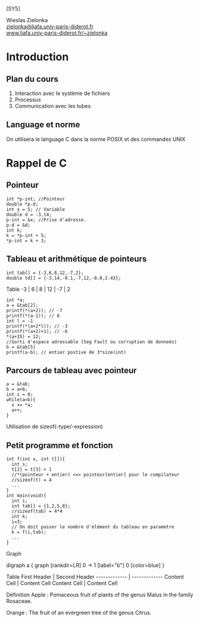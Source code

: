 [SY5]


Wieslas Zielonka<br>
zielonka@liafa.univ-paris-diderot.fr<br>
www.liafa.univ-paris-diderot.fr/~zielonka





# Introduction
## Plan du cours
1. Interaction avec le système de fichiers
1. Processus
1. Communication avec les tubes

## Language et norme
On utilisera le language C dans la norme POSIX et des commandes UNIX

# Rappel de C
## Pointeur
```
int *p-int; //Pointeur
double *p-d;
int x = 5; // Variable
double d = -3,14;
p-int = &x; //Prise d'adresse.
p-d = &d;
int k;
k = *p-int + 5;
*p-int = k + 3;
```
## Tableau et arithmétique de pointeurs
```
int tab[] = {-3,6,8,12,-7,2};
double td[] = {-3,14,-0.1,-7,12,-8.0,2.43};
```
Table
-3  | 6 | 8 | 12 | -7 | 2  

```
int *a;
a = &tab[2];
printf(*(a+2)); // -7
printf(*(a-1)); // 6
int l = -1
printf(*(a+2*l)); // -3
printf(*(a+2)+1); // -6
*(a+15) = 12;
//Sorti d'espace adressable (Seg Fault ou corruption de donneés)
b = &tab[5]
printf(a-b); // entier postive de 3*size(int)
```
## Parcours de tableau avec pointeur
```
a = &tab;
b = a+6;
int s = 0;
while(a<b){
  s += *a;
  a++;
}
```
Utilisation de sizeof(-type/-expression)

## Petit programme et fonction
```
int f(int x, int t[]){
  int s;
  t[2] = t[3] + 1
  //*(pointeur + entier) <=> pointeur[entier] pour le compilateur
  //sizeof(t) = 4
  ...
}
int main(void){
  int i;
  int tab[] = {1,2,5,8};
  //sizeof(tab) = 4*4
  int k;
  i=3;
  // On doit passer le nombre d'élément du tableau en parametre
  k = f(i,tab);
  ...
}
```


Graph

<dot>
digraph a {
    graph [rankdir=LR]
    0 -> 1 [label="b"]
    0 [color=blue]
}
</dot>


Table
First Header  | Second Header
------------- | -------------
Content Cell  | Content Cell
Content Cell  | Content Cell

Définition
Apple
:   Pomaceous fruit of plants of the genus Malus in
    the family Rosaceae.

Orange
:   The fruit of an evergreen tree of the genus Citrus.
